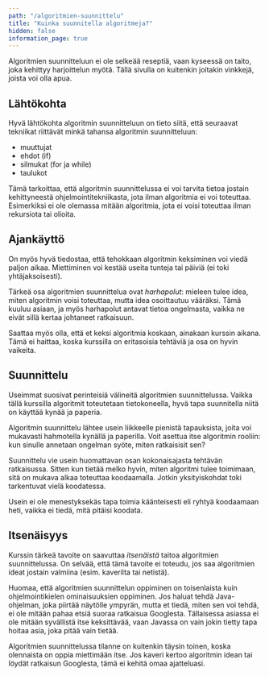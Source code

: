 ```yaml
---
path: "/algoritmien-suunnittelu"
title: "Kuinka suunnitella algoritmeja?"
hidden: false
information_page: true
---
```


Algoritmien suunnitteluun
ei ole selkeää reseptiä, vaan kyseessä on taito,
joka kehittyy harjoittelun myötä.
Tällä sivulla on kuitenkin joitakin vinkkejä,
joista voi olla apua.

## Lähtökohta

Hyvä lähtökohta algoritmin suunnitteluun on tieto siitä,
että seuraavat tekniikat riittävät minkä tahansa algoritmin suunnitteluun:

- muuttujat
- ehdot (if)
- silmukat (for ja while)
- taulukot

Tämä tarkoittaa, että algoritmin suunnittelussa ei voi tarvita tietoa jostain
kehittyneestä ohjelmointitekniikasta, jota ilman algoritmia ei voi toteuttaa.
Esimerkiksi ei ole olemassa mitään algoritmia, jota ei voisi toteuttaa
ilman rekursiota tai olioita.

## Ajankäyttö

On myös hyvä tiedostaa, että tehokkaan algoritmin keksiminen voi viedä paljon aikaa.
Miettiminen voi kestää useita tunteja tai päiviä (ei toki yhtäjaksoisesti).

Tärkeä osa algoritmien suunnittelua ovat _harhapolut_:
mieleen tulee idea, miten algoritmin voisi toteuttaa, mutta idea osoittautuu vääräksi.
Tämä kuuluu asiaan, ja myös harhapolut antavat tietoa ongelmasta,
vaikka ne eivät sillä kertaa johtaneet ratkaisuun.

Saattaa myös olla, että et keksi algoritmia koskaan, ainakaan kurssin aikana.
Tämä ei haittaa, koska kurssilla on eritasoisia tehtäviä ja osa on hyvin vaikeita.

## Suunnittelu

Useimmat suosivat perinteisiä välineitä algoritmien suunnittelussa.
Vaikka tällä kurssilla algoritmit toteutetaan tietokoneella,
hyvä tapa suunnitella niitä on käyttää kynää ja paperia.

Algoritmin suunnittelu lähtee usein liikkeelle pienistä tapauksista,
joita voi mukavasti hahmotella kynällä ja paperilla.
Voit asettua itse algoritmin rooliin: kun sinulle annetaan ongelman syöte,
miten ratkaisisit sen?

Suunnittelu vie usein huomattavan osan kokonaisajasta tehtävän ratkaisussa.
Sitten kun tietää melko hyvin, miten algoritmi tulee toimimaan,
sitä on mukava alkaa toteuttaa koodaamalla.
Jotkin yksityiskohdat toki tarkentuvat vielä koodatessa.

Usein ei ole menestyksekäs tapa toimia käänteisesti eli ryhtyä koodaamaan heti,
vaikka ei tiedä, mitä pitäisi koodata.

## Itsenäisyys

Kurssin tärkeä tavoite on saavuttaa _itsenäistä_ taitoa algoritmien suunnittelussa.
On selvää, että tämä tavoite ei toteudu, jos saa algoritmien ideat jostain valmiina
(esim. kaverilta tai netistä).

Huomaa, että algoritmien suunnittelun oppiminen on toisenlaista
kuin ohjelmointikielen ominaisuuksien oppiminen.
Jos haluat tehdä Java-ohjelman, joka piirtää näytölle ympyrän, mutta et tiedä,
miten sen voi tehdä, ei ole mitään pahaa etsiä suoraa ratkaisua Googlesta.
Tällaisessa asiassa ei ole mitään syvällistä itse keksittävää,
vaan Javassa on vain jokin tietty tapa hoitaa asia, joka pitää vain tietää.

Algoritmien suunnittelussa tilanne on kuitenkin täysin toinen,
koska olennaista on oppia miettimään itse.
Jos kaveri kertoo algoritmin idean tai löydät ratkaisun Googlesta,
tämä ei kehitä omaa ajatteluasi.
